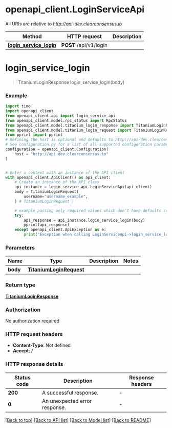 # openapi_client.LoginServiceApi

All URIs are relative to *http://api-dev.clearconsensus.io*

Method | HTTP request | Description
------------- | ------------- | -------------
[**login_service_login**](LoginServiceApi.md#login_service_login) | **POST** /api/v1/login | 


# **login_service_login**
> TitaniumLoginResponse login_service_login(body)



### Example


```python
import time
import openapi_client
from openapi_client.api import login_service_api
from openapi_client.model.rpc_status import RpcStatus
from openapi_client.model.titanium_login_response import TitaniumLoginResponse
from openapi_client.model.titanium_login_request import TitaniumLoginRequest
from pprint import pprint
# Defining the host is optional and defaults to http://api-dev.clearconsensus.io
# See configuration.py for a list of all supported configuration parameters.
configuration = openapi_client.Configuration(
    host = "http://api-dev.clearconsensus.io"
)


# Enter a context with an instance of the API client
with openapi_client.ApiClient() as api_client:
    # Create an instance of the API class
    api_instance = login_service_api.LoginServiceApi(api_client)
    body = TitaniumLoginRequest(
        username="username_example",
    ) # TitaniumLoginRequest | 

    # example passing only required values which don't have defaults set
    try:
        api_response = api_instance.login_service_login(body)
        pprint(api_response)
    except openapi_client.ApiException as e:
        print("Exception when calling LoginServiceApi->login_service_login: %s\n" % e)
```


### Parameters

Name | Type | Description  | Notes
------------- | ------------- | ------------- | -------------
 **body** | [**TitaniumLoginRequest**](TitaniumLoginRequest.md)|  |

### Return type

[**TitaniumLoginResponse**](TitaniumLoginResponse.md)

### Authorization

No authorization required

### HTTP request headers

 - **Content-Type**: Not defined
 - **Accept**: */*


### HTTP response details

| Status code | Description | Response headers |
|-------------|-------------|------------------|
**200** | A successful response. |  -  |
**0** | An unexpected error response. |  -  |

[[Back to top]](#) [[Back to API list]](../README.md#documentation-for-api-endpoints) [[Back to Model list]](../README.md#documentation-for-models) [[Back to README]](../README.md)

